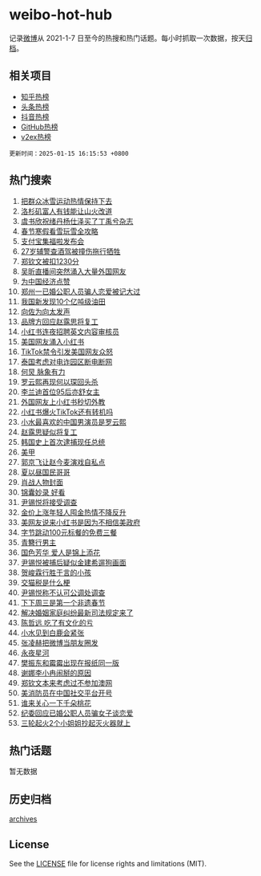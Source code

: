 # weibo-hot-hub

记录[微博](https://www.weibo.com)从 2021-1-7 日至今的热搜和热门话题。每小时抓取一次数据，按天[归档](archives)。

## 相关项目

- [知乎热榜](https://github.com/lonnyzhang423/zhihu-hot-hub)
- [头条热榜](https://github.com/lonnyzhang423/toutiao-hot-hub)
- [抖音热榜](https://github.com/lonnyzhang423/douyin-hot-hub)
- [GitHub热榜](https://github.com/lonnyzhang423/github-hot-hub)
- [v2ex热榜](https://github.com/lonnyzhang423/v2ex-hot-hub)


`更新时间：2025-01-15 16:15:53 +0800`

## 热门搜索

1. [把群众冰雪运动热情保持下去](https://m.weibo.cn/search?containerid=100103type%3D1%26t%3D10%26q%3D%23%E6%8A%8A%E7%BE%A4%E4%BC%97%E5%86%B0%E9%9B%AA%E8%BF%90%E5%8A%A8%E7%83%AD%E6%83%85%E4%BF%9D%E6%8C%81%E4%B8%8B%E5%8E%BB%23&stream_entry_id=51&isnewpage=1&extparam=seat%3D1%26pos%3D0%26filter_type%3Drealtimehot%26stream_entry_id%3D51%26c_type%3D51%26dgr%3D0%26q%3D%2523%25E6%258A%258A%25E7%25BE%25A4%25E4%25BC%2597%25E5%2586%25B0%25E9%259B%25AA%25E8%25BF%2590%25E5%258A%25A8%25E7%2583%25AD%25E6%2583%2585%25E4%25BF%259D%25E6%258C%2581%25E4%25B8%258B%25E5%258E%25BB%2523%26cate%3D10103%26display_time%3D1736928952%26pre_seqid%3D17369289519700119934223)
1. [洛杉矶富人有钱能让山火改道](https://m.weibo.cn/search?containerid=100103type%3D1%26t%3D10%26q%3D%23%E6%B4%9B%E6%9D%89%E7%9F%B6%E5%AF%8C%E4%BA%BA%E6%9C%89%E9%92%B1%E8%83%BD%E8%AE%A9%E5%B1%B1%E7%81%AB%E6%94%B9%E9%81%93%23&stream_entry_id=31&isnewpage=1&extparam=seat%3D1%26pos%3D0%26stream_entry_id%3D31%26lcate%3D5001%26realpos%3D1%26band_rank%3D1%26filter_type%3Drealtimehot%26q%3D%2523%25E6%25B4%259B%25E6%259D%2589%25E7%259F%25B6%25E5%25AF%258C%25E4%25BA%25BA%25E6%259C%2589%25E9%2592%25B1%25E8%2583%25BD%25E8%25AE%25A9%25E5%25B1%25B1%25E7%2581%25AB%25E6%2594%25B9%25E9%2581%2593%2523%26c_type%3D31%26dgr%3D0%26flag%3D1%26cate%3D5001%26display_time%3D1736928952%26pre_seqid%3D17369289519700119934223)
1. [虞书欣祝绪丹杨仕泽买了丁禹兮杂志](https://m.weibo.cn/search?containerid=100103type%3D1%26t%3D10%26q%3D%23%E8%99%9E%E4%B9%A6%E6%AC%A3%E7%A5%9D%E7%BB%AA%E4%B8%B9%E6%9D%A8%E4%BB%95%E6%B3%BD%E4%B9%B0%E4%BA%86%E4%B8%81%E7%A6%B9%E5%85%AE%E6%9D%82%E5%BF%97%23&stream_entry_id=31&isnewpage=1&extparam=seat%3D1%26pos%3D1%26stream_entry_id%3D31%26lcate%3D5001%26realpos%3D2%26band_rank%3D2%26filter_type%3Drealtimehot%26q%3D%2523%25E8%2599%259E%25E4%25B9%25A6%25E6%25AC%25A3%25E7%25A5%259D%25E7%25BB%25AA%25E4%25B8%25B9%25E6%259D%25A8%25E4%25BB%2595%25E6%25B3%25BD%25E4%25B9%25B0%25E4%25BA%2586%25E4%25B8%2581%25E7%25A6%25B9%25E5%2585%25AE%25E6%259D%2582%25E5%25BF%2597%2523%26c_type%3D31%26dgr%3D0%26flag%3D1%26cate%3D5001%26display_time%3D1736928952%26pre_seqid%3D17369289519700119934223)
1. [春节寒假看雪玩雪全攻略](https://m.weibo.cn/search?containerid=100103type%3D1%26t%3D10%26q%3D%23%E6%98%A5%E8%8A%82%E5%AF%92%E5%81%87%E7%9C%8B%E9%9B%AA%E7%8E%A9%E9%9B%AA%E5%85%A8%E6%94%BB%E7%95%A5%23&stream_entry_id=31&isnewpage=1&extparam=seat%3D1%26pos%3D2%26stream_entry_id%3D31%26lcate%3D5001%26realpos%3D3%26band_rank%3D3%26filter_type%3Drealtimehot%26q%3D%2523%25E6%2598%25A5%25E8%258A%2582%25E5%25AF%2592%25E5%2581%2587%25E7%259C%258B%25E9%259B%25AA%25E7%258E%25A9%25E9%259B%25AA%25E5%2585%25A8%25E6%2594%25BB%25E7%2595%25A5%2523%26c_type%3D31%26dgr%3D0%26flag%3D1%26cate%3D5001%26display_time%3D1736928952%26pre_seqid%3D17369289519700119934223)
1. [支付宝集福啦发布会](https://m.weibo.cn/search?containerid=100103type%3D1%26t%3D10%26q%3D%23%E6%94%AF%E4%BB%98%E5%AE%9D%E9%9B%86%E7%A6%8F%E5%95%A6%E5%8F%91%E5%B8%83%E4%BC%9A%23&stream_entry_id=31&isnewpage=1&extparam=seat%3D1%26pos%3D3%26topic_ad%3D1%26stream_entry_id%3D31%26lcate%3D5001%26band_rank%3D4%26filter_type%3Drealtimehot%26is_ad_pos%3D1%26q%3D%2523%25E6%2594%25AF%25E4%25BB%2598%25E5%25AE%259D%25E9%259B%2586%25E7%25A6%258F%25E5%2595%25A6%25E5%258F%2591%25E5%25B8%2583%25E4%25BC%259A%2523%26c_type%3D31%26dgr%3D0%26adid%3D272605%26cate%3D5001%26display_time%3D1736928952%26pre_seqid%3D17369289519700119934223)
1. [27岁辅警查酒驾被撞伤拖行牺牲](https://m.weibo.cn/search?containerid=100103type%3D1%26t%3D10%26q%3D%2327%E5%B2%81%E8%BE%85%E8%AD%A6%E6%9F%A5%E9%85%92%E9%A9%BE%E8%A2%AB%E6%92%9E%E4%BC%A4%E6%8B%96%E8%A1%8C%E7%89%BA%E7%89%B2%23&stream_entry_id=31&isnewpage=1&extparam=seat%3D1%26pos%3D4%26stream_entry_id%3D31%26lcate%3D5001%26realpos%3D4%26band_rank%3D4%26filter_type%3Drealtimehot%26q%3D%252327%25E5%25B2%2581%25E8%25BE%2585%25E8%25AD%25A6%25E6%259F%25A5%25E9%2585%2592%25E9%25A9%25BE%25E8%25A2%25AB%25E6%2592%259E%25E4%25BC%25A4%25E6%258B%2596%25E8%25A1%258C%25E7%2589%25BA%25E7%2589%25B2%2523%26c_type%3D31%26dgr%3D0%26flag%3D1%26cate%3D5001%26display_time%3D1736928952%26pre_seqid%3D17369289519700119934223)
1. [郑钦文被扣1230分](https://m.weibo.cn/search?containerid=100103type%3D1%26t%3D10%26q%3D%23%E9%83%91%E9%92%A6%E6%96%87%E8%A2%AB%E6%89%A31230%E5%88%86%23&stream_entry_id=31&isnewpage=1&extparam=seat%3D1%26pos%3D5%26stream_entry_id%3D31%26lcate%3D5001%26realpos%3D5%26band_rank%3D5%26filter_type%3Drealtimehot%26q%3D%2523%25E9%2583%2591%25E9%2592%25A6%25E6%2596%2587%25E8%25A2%25AB%25E6%2589%25A31230%25E5%2588%2586%2523%26c_type%3D31%26dgr%3D0%26flag%3D1%26cate%3D5001%26display_time%3D1736928952%26pre_seqid%3D17369289519700119934223)
1. [吴昕直播间突然涌入大量外国网友](https://m.weibo.cn/search?containerid=100103type%3D1%26t%3D10%26q%3D%23%E5%90%B4%E6%98%95%E7%9B%B4%E6%92%AD%E9%97%B4%E7%AA%81%E7%84%B6%E6%B6%8C%E5%85%A5%E5%A4%A7%E9%87%8F%E5%A4%96%E5%9B%BD%E7%BD%91%E5%8F%8B%23&stream_entry_id=31&isnewpage=1&extparam=seat%3D1%26pos%3D6%26stream_entry_id%3D31%26lcate%3D5001%26realpos%3D6%26band_rank%3D6%26filter_type%3Drealtimehot%26q%3D%2523%25E5%2590%25B4%25E6%2598%2595%25E7%259B%25B4%25E6%2592%25AD%25E9%2597%25B4%25E7%25AA%2581%25E7%2584%25B6%25E6%25B6%258C%25E5%2585%25A5%25E5%25A4%25A7%25E9%2587%258F%25E5%25A4%2596%25E5%259B%25BD%25E7%25BD%2591%25E5%258F%258B%2523%26c_type%3D31%26dgr%3D0%26flag%3D2%26cate%3D5001%26display_time%3D1736928952%26pre_seqid%3D17369289519700119934223)
1. [为中国经济点赞](https://m.weibo.cn/search?containerid=100103type%3D1%26t%3D10%26q%3D%23%E4%B8%BA%E4%B8%AD%E5%9B%BD%E7%BB%8F%E6%B5%8E%E7%82%B9%E8%B5%9E%23&stream_entry_id=31&isnewpage=1&extparam=seat%3D1%26pos%3D7%26stream_entry_id%3D31%26lcate%3D5001%26band_rank%3D7%26is_ad_pos%3D1%26filter_type%3Drealtimehot%26q%3D%2523%25E4%25B8%25BA%25E4%25B8%25AD%25E5%259B%25BD%25E7%25BB%258F%25E6%25B5%258E%25E7%2582%25B9%25E8%25B5%259E%2523%26c_type%3D31%26dgr%3D0%26adid%3D272681%26cate%3D5001%26display_time%3D1736928952%26pre_seqid%3D17369289519700119934223)
1. [郑州一已婚公职人员骗人恋爱被记大过](https://m.weibo.cn/search?containerid=100103type%3D1%26t%3D10%26q%3D%23%E9%83%91%E5%B7%9E%E4%B8%80%E5%B7%B2%E5%A9%9A%E5%85%AC%E8%81%8C%E4%BA%BA%E5%91%98%E9%AA%97%E4%BA%BA%E6%81%8B%E7%88%B1%E8%A2%AB%E8%AE%B0%E5%A4%A7%E8%BF%87%23&stream_entry_id=31&isnewpage=1&extparam=seat%3D1%26pos%3D8%26stream_entry_id%3D31%26lcate%3D5001%26realpos%3D7%26band_rank%3D7%26filter_type%3Drealtimehot%26q%3D%2523%25E9%2583%2591%25E5%25B7%259E%25E4%25B8%2580%25E5%25B7%25B2%25E5%25A9%259A%25E5%2585%25AC%25E8%2581%258C%25E4%25BA%25BA%25E5%2591%2598%25E9%25AA%2597%25E4%25BA%25BA%25E6%2581%258B%25E7%2588%25B1%25E8%25A2%25AB%25E8%25AE%25B0%25E5%25A4%25A7%25E8%25BF%2587%2523%26c_type%3D31%26dgr%3D0%26flag%3D0%26cate%3D5001%26display_time%3D1736928952%26pre_seqid%3D17369289519700119934223)
1. [我国新发现10个亿吨级油田](https://m.weibo.cn/search?containerid=100103type%3D1%26t%3D10%26q%3D%23%E6%88%91%E5%9B%BD%E6%96%B0%E5%8F%91%E7%8E%B010%E4%B8%AA%E4%BA%BF%E5%90%A8%E7%BA%A7%E6%B2%B9%E7%94%B0%23&stream_entry_id=31&isnewpage=1&extparam=seat%3D1%26pos%3D9%26stream_entry_id%3D31%26lcate%3D5001%26realpos%3D8%26band_rank%3D8%26filter_type%3Drealtimehot%26q%3D%2523%25E6%2588%2591%25E5%259B%25BD%25E6%2596%25B0%25E5%258F%2591%25E7%258E%25B010%25E4%25B8%25AA%25E4%25BA%25BF%25E5%2590%25A8%25E7%25BA%25A7%25E6%25B2%25B9%25E7%2594%25B0%2523%26c_type%3D31%26dgr%3D0%26flag%3D1%26cate%3D5001%26display_time%3D1736928952%26pre_seqid%3D17369289519700119934223)
1. [向佐为向太发声](https://m.weibo.cn/search?containerid=100103type%3D1%26t%3D10%26q%3D%23%E5%90%91%E4%BD%90%E4%B8%BA%E5%90%91%E5%A4%AA%E5%8F%91%E5%A3%B0%23&stream_entry_id=31&isnewpage=1&extparam=seat%3D1%26pos%3D10%26stream_entry_id%3D31%26lcate%3D5001%26realpos%3D9%26band_rank%3D9%26filter_type%3Drealtimehot%26q%3D%2523%25E5%2590%2591%25E4%25BD%2590%25E4%25B8%25BA%25E5%2590%2591%25E5%25A4%25AA%25E5%258F%2591%25E5%25A3%25B0%2523%26c_type%3D31%26dgr%3D0%26flag%3D1%26cate%3D5001%26display_time%3D1736928952%26pre_seqid%3D17369289519700119934223)
1. [品牌方回应赵露思将复工](https://m.weibo.cn/search?containerid=100103type%3D1%26t%3D10%26q%3D%23%E5%93%81%E7%89%8C%E6%96%B9%E5%9B%9E%E5%BA%94%E8%B5%B5%E9%9C%B2%E6%80%9D%E5%B0%86%E5%A4%8D%E5%B7%A5%23&stream_entry_id=31&isnewpage=1&extparam=seat%3D1%26pos%3D11%26stream_entry_id%3D31%26lcate%3D5001%26realpos%3D10%26band_rank%3D10%26filter_type%3Drealtimehot%26q%3D%2523%25E5%2593%2581%25E7%2589%258C%25E6%2596%25B9%25E5%259B%259E%25E5%25BA%2594%25E8%25B5%25B5%25E9%259C%25B2%25E6%2580%259D%25E5%25B0%2586%25E5%25A4%258D%25E5%25B7%25A5%2523%26c_type%3D31%26dgr%3D0%26flag%3D1%26cate%3D5001%26display_time%3D1736928952%26pre_seqid%3D17369289519700119934223)
1. [小红书连夜招聘英文内容审核员](https://m.weibo.cn/search?containerid=100103type%3D1%26t%3D10%26q%3D%23%E5%B0%8F%E7%BA%A2%E4%B9%A6%E8%BF%9E%E5%A4%9C%E6%8B%9B%E8%81%98%E8%8B%B1%E6%96%87%E5%86%85%E5%AE%B9%E5%AE%A1%E6%A0%B8%E5%91%98%23&stream_entry_id=31&isnewpage=1&extparam=seat%3D1%26pos%3D12%26stream_entry_id%3D31%26lcate%3D5001%26realpos%3D11%26band_rank%3D11%26filter_type%3Drealtimehot%26q%3D%2523%25E5%25B0%258F%25E7%25BA%25A2%25E4%25B9%25A6%25E8%25BF%259E%25E5%25A4%259C%25E6%258B%259B%25E8%2581%2598%25E8%258B%25B1%25E6%2596%2587%25E5%2586%2585%25E5%25AE%25B9%25E5%25AE%25A1%25E6%25A0%25B8%25E5%2591%2598%2523%26c_type%3D31%26dgr%3D0%26flag%3D2%26cate%3D5001%26display_time%3D1736928952%26pre_seqid%3D17369289519700119934223)
1. [美国网友涌入小红书](https://m.weibo.cn/search?containerid=100103type%3D1%26t%3D10%26q%3D%23%E7%BE%8E%E5%9B%BD%E7%BD%91%E5%8F%8B%E6%B6%8C%E5%85%A5%E5%B0%8F%E7%BA%A2%E4%B9%A6%23&stream_entry_id=31&isnewpage=1&extparam=seat%3D1%26pos%3D13%26stream_entry_id%3D31%26lcate%3D5001%26realpos%3D12%26band_rank%3D12%26filter_type%3Drealtimehot%26q%3D%2523%25E7%25BE%258E%25E5%259B%25BD%25E7%25BD%2591%25E5%258F%258B%25E6%25B6%258C%25E5%2585%25A5%25E5%25B0%258F%25E7%25BA%25A2%25E4%25B9%25A6%2523%26c_type%3D31%26dgr%3D0%26flag%3D1%26cate%3D5001%26display_time%3D1736928952%26pre_seqid%3D17369289519700119934223)
1. [TikTok禁令引发美国网友众怒](https://m.weibo.cn/search?containerid=100103type%3D1%26t%3D10%26q%3D%23TikTok%E7%A6%81%E4%BB%A4%E5%BC%95%E5%8F%91%E7%BE%8E%E5%9B%BD%E7%BD%91%E5%8F%8B%E4%BC%97%E6%80%92%23&stream_entry_id=31&isnewpage=1&extparam=seat%3D1%26pos%3D14%26stream_entry_id%3D31%26lcate%3D5001%26realpos%3D13%26band_rank%3D13%26filter_type%3Drealtimehot%26q%3D%2523TikTok%25E7%25A6%2581%25E4%25BB%25A4%25E5%25BC%2595%25E5%258F%2591%25E7%25BE%258E%25E5%259B%25BD%25E7%25BD%2591%25E5%258F%258B%25E4%25BC%2597%25E6%2580%2592%2523%26c_type%3D31%26dgr%3D0%26flag%3D1%26cate%3D5001%26display_time%3D1736928952%26pre_seqid%3D17369289519700119934223)
1. [泰国考虑对电诈园区断电断网](https://m.weibo.cn/search?containerid=100103type%3D1%26t%3D10%26q%3D%23%E6%B3%B0%E5%9B%BD%E8%80%83%E8%99%91%E5%AF%B9%E7%94%B5%E8%AF%88%E5%9B%AD%E5%8C%BA%E6%96%AD%E7%94%B5%E6%96%AD%E7%BD%91%23&stream_entry_id=31&isnewpage=1&extparam=seat%3D1%26pos%3D15%26stream_entry_id%3D31%26lcate%3D5001%26realpos%3D14%26band_rank%3D14%26filter_type%3Drealtimehot%26q%3D%2523%25E6%25B3%25B0%25E5%259B%25BD%25E8%2580%2583%25E8%2599%2591%25E5%25AF%25B9%25E7%2594%25B5%25E8%25AF%2588%25E5%259B%25AD%25E5%258C%25BA%25E6%2596%25AD%25E7%2594%25B5%25E6%2596%25AD%25E7%25BD%2591%2523%26c_type%3D31%26dgr%3D0%26flag%3D0%26cate%3D5001%26display_time%3D1736928952%26pre_seqid%3D17369289519700119934223)
1. [何炅 脉象有力](https://m.weibo.cn/search?containerid=100103type%3D1%26t%3D10%26q%3D%E4%BD%95%E7%82%85+%E8%84%89%E8%B1%A1%E6%9C%89%E5%8A%9B&stream_entry_id=31&isnewpage=1&extparam=seat%3D1%26pos%3D16%26stream_entry_id%3D31%26lcate%3D5001%26realpos%3D15%26band_rank%3D15%26filter_type%3Drealtimehot%26q%3D%25E4%25BD%2595%25E7%2582%2585%2520%25E8%2584%2589%25E8%25B1%25A1%25E6%259C%2589%25E5%258A%259B%26c_type%3D31%26dgr%3D0%26flag%3D1%26cate%3D5001%26display_time%3D1736928952%26pre_seqid%3D17369289519700119934223)
1. [罗云熙再现何以琛回头杀](https://m.weibo.cn/search?containerid=100103type%3D1%26t%3D10%26q%3D%23%E7%BD%97%E4%BA%91%E7%86%99%E5%86%8D%E7%8E%B0%E4%BD%95%E4%BB%A5%E7%90%9B%E5%9B%9E%E5%A4%B4%E6%9D%80%23&stream_entry_id=31&isnewpage=1&extparam=seat%3D1%26pos%3D17%26stream_entry_id%3D31%26lcate%3D5001%26realpos%3D16%26band_rank%3D16%26filter_type%3Drealtimehot%26q%3D%2523%25E7%25BD%2597%25E4%25BA%2591%25E7%2586%2599%25E5%2586%258D%25E7%258E%25B0%25E4%25BD%2595%25E4%25BB%25A5%25E7%2590%259B%25E5%259B%259E%25E5%25A4%25B4%25E6%259D%2580%2523%26c_type%3D31%26dgr%3D0%26flag%3D0%26cate%3D5001%26display_time%3D1736928952%26pre_seqid%3D17369289519700119934223)
1. [李兰迪首位95后亦舒女主](https://m.weibo.cn/search?containerid=100103type%3D1%26t%3D10%26q%3D%E6%9D%8E%E5%85%B0%E8%BF%AA%E9%A6%96%E4%BD%8D95%E5%90%8E%E4%BA%A6%E8%88%92%E5%A5%B3%E4%B8%BB&stream_entry_id=31&isnewpage=1&extparam=seat%3D1%26pos%3D18%26stream_entry_id%3D31%26lcate%3D5001%26realpos%3D17%26band_rank%3D17%26filter_type%3Drealtimehot%26q%3D%25E6%259D%258E%25E5%2585%25B0%25E8%25BF%25AA%25E9%25A6%2596%25E4%25BD%258D95%25E5%2590%258E%25E4%25BA%25A6%25E8%2588%2592%25E5%25A5%25B3%25E4%25B8%25BB%26c_type%3D31%26dgr%3D0%26flag%3D0%26cate%3D5001%26display_time%3D1736928952%26pre_seqid%3D17369289519700119934223)
1. [外国网友上小红书秒切外教](https://m.weibo.cn/search?containerid=100103type%3D1%26t%3D10%26q%3D%23%E5%A4%96%E5%9B%BD%E7%BD%91%E5%8F%8B%E4%B8%8A%E5%B0%8F%E7%BA%A2%E4%B9%A6%E7%A7%92%E5%88%87%E5%A4%96%E6%95%99%23&stream_entry_id=31&isnewpage=1&extparam=seat%3D1%26pos%3D19%26stream_entry_id%3D31%26lcate%3D5001%26realpos%3D18%26band_rank%3D18%26filter_type%3Drealtimehot%26q%3D%2523%25E5%25A4%2596%25E5%259B%25BD%25E7%25BD%2591%25E5%258F%258B%25E4%25B8%258A%25E5%25B0%258F%25E7%25BA%25A2%25E4%25B9%25A6%25E7%25A7%2592%25E5%2588%2587%25E5%25A4%2596%25E6%2595%2599%2523%26c_type%3D31%26dgr%3D0%26flag%3D0%26cate%3D5001%26display_time%3D1736928952%26pre_seqid%3D17369289519700119934223)
1. [小红书爆火TikTok还有转机吗](https://m.weibo.cn/search?containerid=100103type%3D1%26t%3D10%26q%3D%23%E5%B0%8F%E7%BA%A2%E4%B9%A6%E7%88%86%E7%81%ABTikTok%E8%BF%98%E6%9C%89%E8%BD%AC%E6%9C%BA%E5%90%97%23&stream_entry_id=31&isnewpage=1&extparam=seat%3D1%26pos%3D20%26stream_entry_id%3D31%26lcate%3D5001%26realpos%3D19%26band_rank%3D19%26filter_type%3Drealtimehot%26q%3D%2523%25E5%25B0%258F%25E7%25BA%25A2%25E4%25B9%25A6%25E7%2588%2586%25E7%2581%25ABTikTok%25E8%25BF%2598%25E6%259C%2589%25E8%25BD%25AC%25E6%259C%25BA%25E5%2590%2597%2523%26c_type%3D31%26dgr%3D0%26flag%3D1%26cate%3D5001%26display_time%3D1736928952%26pre_seqid%3D17369289519700119934223)
1. [小水最喜欢的中国男演员是罗云熙](https://m.weibo.cn/search?containerid=100103type%3D1%26t%3D10%26q%3D%23%E5%B0%8F%E6%B0%B4%E6%9C%80%E5%96%9C%E6%AC%A2%E7%9A%84%E4%B8%AD%E5%9B%BD%E7%94%B7%E6%BC%94%E5%91%98%E6%98%AF%E7%BD%97%E4%BA%91%E7%86%99%23&stream_entry_id=31&isnewpage=1&extparam=seat%3D1%26pos%3D21%26stream_entry_id%3D31%26lcate%3D5001%26realpos%3D20%26band_rank%3D20%26filter_type%3Drealtimehot%26q%3D%2523%25E5%25B0%258F%25E6%25B0%25B4%25E6%259C%2580%25E5%2596%259C%25E6%25AC%25A2%25E7%259A%2584%25E4%25B8%25AD%25E5%259B%25BD%25E7%2594%25B7%25E6%25BC%2594%25E5%2591%2598%25E6%2598%25AF%25E7%25BD%2597%25E4%25BA%2591%25E7%2586%2599%2523%26c_type%3D31%26dgr%3D0%26flag%3D0%26cate%3D5001%26display_time%3D1736928952%26pre_seqid%3D17369289519700119934223)
1. [赵露思疑似将复工](https://m.weibo.cn/search?containerid=100103type%3D1%26t%3D10%26q%3D%23%E8%B5%B5%E9%9C%B2%E6%80%9D%E7%96%91%E4%BC%BC%E5%B0%86%E5%A4%8D%E5%B7%A5%23&stream_entry_id=31&isnewpage=1&extparam=seat%3D1%26pos%3D22%26stream_entry_id%3D31%26lcate%3D5001%26realpos%3D21%26band_rank%3D21%26filter_type%3Drealtimehot%26q%3D%2523%25E8%25B5%25B5%25E9%259C%25B2%25E6%2580%259D%25E7%2596%2591%25E4%25BC%25BC%25E5%25B0%2586%25E5%25A4%258D%25E5%25B7%25A5%2523%26c_type%3D31%26dgr%3D0%26flag%3D2%26cate%3D5001%26display_time%3D1736928952%26pre_seqid%3D17369289519700119934223)
1. [韩国史上首次逮捕现任总统](https://m.weibo.cn/search?containerid=100103type%3D1%26t%3D10%26q%3D%23%E9%9F%A9%E5%9B%BD%E5%8F%B2%E4%B8%8A%E9%A6%96%E6%AC%A1%E9%80%AE%E6%8D%95%E7%8E%B0%E4%BB%BB%E6%80%BB%E7%BB%9F%23&stream_entry_id=31&isnewpage=1&extparam=seat%3D1%26pos%3D23%26stream_entry_id%3D31%26lcate%3D5001%26realpos%3D22%26band_rank%3D22%26filter_type%3Drealtimehot%26q%3D%2523%25E9%259F%25A9%25E5%259B%25BD%25E5%258F%25B2%25E4%25B8%258A%25E9%25A6%2596%25E6%25AC%25A1%25E9%2580%25AE%25E6%258D%2595%25E7%258E%25B0%25E4%25BB%25BB%25E6%2580%25BB%25E7%25BB%259F%2523%26c_type%3D31%26dgr%3D0%26flag%3D0%26cate%3D5001%26display_time%3D1736928952%26pre_seqid%3D17369289519700119934223)
1. [美甲](https://m.weibo.cn/search?containerid=100103type%3D1%26t%3D10%26q%3D%E7%BE%8E%E7%94%B2&stream_entry_id=31&isnewpage=1&extparam=seat%3D1%26pos%3D24%26stream_entry_id%3D31%26lcate%3D5001%26realpos%3D23%26band_rank%3D23%26filter_type%3Drealtimehot%26q%3D%25E7%25BE%258E%25E7%2594%25B2%26c_type%3D31%26dgr%3D0%26flag%3D1%26cate%3D5001%26display_time%3D1736928952%26pre_seqid%3D17369289519700119934223)
1. [郭京飞让赵今麦演戏自私点](https://m.weibo.cn/search?containerid=100103type%3D1%26t%3D10%26q%3D%E9%83%AD%E4%BA%AC%E9%A3%9E%E8%AE%A9%E8%B5%B5%E4%BB%8A%E9%BA%A6%E6%BC%94%E6%88%8F%E8%87%AA%E7%A7%81%E7%82%B9&stream_entry_id=31&isnewpage=1&extparam=seat%3D1%26pos%3D25%26stream_entry_id%3D31%26lcate%3D5001%26realpos%3D24%26band_rank%3D24%26filter_type%3Drealtimehot%26q%3D%25E9%2583%25AD%25E4%25BA%25AC%25E9%25A3%259E%25E8%25AE%25A9%25E8%25B5%25B5%25E4%25BB%258A%25E9%25BA%25A6%25E6%25BC%2594%25E6%2588%258F%25E8%2587%25AA%25E7%25A7%2581%25E7%2582%25B9%26c_type%3D31%26dgr%3D0%26flag%3D1%26cate%3D5001%26display_time%3D1736928952%26pre_seqid%3D17369289519700119934223)
1. [夏以昼国民哥哥](https://m.weibo.cn/search?containerid=100103type%3D1%26t%3D10%26q%3D%23%E5%A4%8F%E4%BB%A5%E6%98%BC%E5%9B%BD%E6%B0%91%E5%93%A5%E5%93%A5%23&stream_entry_id=31&isnewpage=1&extparam=seat%3D1%26pos%3D26%26stream_entry_id%3D31%26lcate%3D5001%26realpos%3D25%26band_rank%3D25%26filter_type%3Drealtimehot%26q%3D%2523%25E5%25A4%258F%25E4%25BB%25A5%25E6%2598%25BC%25E5%259B%25BD%25E6%25B0%2591%25E5%2593%25A5%25E5%2593%25A5%2523%26c_type%3D31%26dgr%3D0%26flag%3D1%26cate%3D5001%26display_time%3D1736928952%26pre_seqid%3D17369289519700119934223)
1. [肖战人物封面](https://m.weibo.cn/search?containerid=100103type%3D1%26t%3D10%26q%3D%23%E8%82%96%E6%88%98%E4%BA%BA%E7%89%A9%E5%B0%81%E9%9D%A2%23&stream_entry_id=31&isnewpage=1&extparam=seat%3D1%26pos%3D27%26stream_entry_id%3D31%26lcate%3D5001%26realpos%3D26%26band_rank%3D26%26filter_type%3Drealtimehot%26q%3D%2523%25E8%2582%2596%25E6%2588%2598%25E4%25BA%25BA%25E7%2589%25A9%25E5%25B0%2581%25E9%259D%25A2%2523%26c_type%3D31%26dgr%3D0%26flag%3D0%26cate%3D5001%26display_time%3D1736928952%26pre_seqid%3D17369289519700119934223)
1. [锦囊妙录 好看](https://m.weibo.cn/search?containerid=100103type%3D1%26t%3D10%26q%3D%E9%94%A6%E5%9B%8A%E5%A6%99%E5%BD%95+%E5%A5%BD%E7%9C%8B&stream_entry_id=31&isnewpage=1&extparam=seat%3D1%26pos%3D28%26stream_entry_id%3D31%26lcate%3D5001%26realpos%3D27%26band_rank%3D27%26filter_type%3Drealtimehot%26q%3D%25E9%2594%25A6%25E5%259B%258A%25E5%25A6%2599%25E5%25BD%2595%2520%25E5%25A5%25BD%25E7%259C%258B%26c_type%3D31%26dgr%3D0%26flag%3D1%26cate%3D5001%26display_time%3D1736928952%26pre_seqid%3D17369289519700119934223)
1. [尹锡悦将接受调查](https://m.weibo.cn/search?containerid=100103type%3D1%26t%3D10%26q%3D%23%E5%B0%B9%E9%94%A1%E6%82%A6%E5%B0%86%E6%8E%A5%E5%8F%97%E8%B0%83%E6%9F%A5%23&stream_entry_id=31&isnewpage=1&extparam=seat%3D1%26pos%3D29%26stream_entry_id%3D31%26lcate%3D5001%26realpos%3D28%26band_rank%3D28%26filter_type%3Drealtimehot%26q%3D%2523%25E5%25B0%25B9%25E9%2594%25A1%25E6%2582%25A6%25E5%25B0%2586%25E6%258E%25A5%25E5%258F%2597%25E8%25B0%2583%25E6%259F%25A5%2523%26c_type%3D31%26dgr%3D0%26flag%3D0%26cate%3D5001%26display_time%3D1736928952%26pre_seqid%3D17369289519700119934223)
1. [金价上涨年轻人囤金热情不降反升](https://m.weibo.cn/search?containerid=100103type%3D1%26t%3D10%26q%3D%23%E9%87%91%E4%BB%B7%E4%B8%8A%E6%B6%A8%E5%B9%B4%E8%BD%BB%E4%BA%BA%E5%9B%A4%E9%87%91%E7%83%AD%E6%83%85%E4%B8%8D%E9%99%8D%E5%8F%8D%E5%8D%87%23&stream_entry_id=31&isnewpage=1&extparam=seat%3D1%26pos%3D30%26stream_entry_id%3D31%26lcate%3D5001%26realpos%3D29%26band_rank%3D29%26filter_type%3Drealtimehot%26q%3D%2523%25E9%2587%2591%25E4%25BB%25B7%25E4%25B8%258A%25E6%25B6%25A8%25E5%25B9%25B4%25E8%25BD%25BB%25E4%25BA%25BA%25E5%259B%25A4%25E9%2587%2591%25E7%2583%25AD%25E6%2583%2585%25E4%25B8%258D%25E9%2599%258D%25E5%258F%258D%25E5%258D%2587%2523%26c_type%3D31%26dgr%3D0%26flag%3D1%26cate%3D5001%26display_time%3D1736928952%26pre_seqid%3D17369289519700119934223)
1. [美网友说来小红书是因为不相信美政府](https://m.weibo.cn/search?containerid=100103type%3D1%26t%3D10%26q%3D%23%E7%BE%8E%E7%BD%91%E5%8F%8B%E8%AF%B4%E6%9D%A5%E5%B0%8F%E7%BA%A2%E4%B9%A6%E6%98%AF%E5%9B%A0%E4%B8%BA%E4%B8%8D%E7%9B%B8%E4%BF%A1%E7%BE%8E%E6%94%BF%E5%BA%9C%23&stream_entry_id=31&isnewpage=1&extparam=seat%3D1%26pos%3D31%26stream_entry_id%3D31%26lcate%3D5001%26realpos%3D30%26band_rank%3D30%26filter_type%3Drealtimehot%26q%3D%2523%25E7%25BE%258E%25E7%25BD%2591%25E5%258F%258B%25E8%25AF%25B4%25E6%259D%25A5%25E5%25B0%258F%25E7%25BA%25A2%25E4%25B9%25A6%25E6%2598%25AF%25E5%259B%25A0%25E4%25B8%25BA%25E4%25B8%258D%25E7%259B%25B8%25E4%25BF%25A1%25E7%25BE%258E%25E6%2594%25BF%25E5%25BA%259C%2523%26c_type%3D31%26dgr%3D0%26flag%3D1%26cate%3D5001%26display_time%3D1736928952%26pre_seqid%3D17369289519700119934223)
1. [字节跳动100元标餐的免费三餐](https://m.weibo.cn/search?containerid=100103type%3D1%26t%3D10%26q%3D%E5%AD%97%E8%8A%82%E8%B7%B3%E5%8A%A8100%E5%85%83%E6%A0%87%E9%A4%90%E7%9A%84%E5%85%8D%E8%B4%B9%E4%B8%89%E9%A4%90&stream_entry_id=31&isnewpage=1&extparam=seat%3D1%26pos%3D32%26stream_entry_id%3D31%26lcate%3D5001%26realpos%3D31%26band_rank%3D31%26filter_type%3Drealtimehot%26q%3D%25E5%25AD%2597%25E8%258A%2582%25E8%25B7%25B3%25E5%258A%25A8100%25E5%2585%2583%25E6%25A0%2587%25E9%25A4%2590%25E7%259A%2584%25E5%2585%258D%25E8%25B4%25B9%25E4%25B8%2589%25E9%25A4%2590%26c_type%3D31%26dgr%3D0%26flag%3D0%26cate%3D5001%26display_time%3D1736928952%26pre_seqid%3D17369289519700119934223)
1. [青簪行男主](https://m.weibo.cn/search?containerid=100103type%3D1%26t%3D10%26q%3D%E9%9D%92%E7%B0%AA%E8%A1%8C%E7%94%B7%E4%B8%BB&stream_entry_id=31&isnewpage=1&extparam=seat%3D1%26pos%3D33%26stream_entry_id%3D31%26lcate%3D5001%26realpos%3D32%26band_rank%3D32%26filter_type%3Drealtimehot%26q%3D%25E9%259D%2592%25E7%25B0%25AA%25E8%25A1%258C%25E7%2594%25B7%25E4%25B8%25BB%26c_type%3D31%26dgr%3D0%26flag%3D0%26cate%3D5001%26display_time%3D1736928952%26pre_seqid%3D17369289519700119934223)
1. [国色芳华 爱人是锦上添花](https://m.weibo.cn/search?containerid=100103type%3D1%26t%3D10%26q%3D%E5%9B%BD%E8%89%B2%E8%8A%B3%E5%8D%8E+%E7%88%B1%E4%BA%BA%E6%98%AF%E9%94%A6%E4%B8%8A%E6%B7%BB%E8%8A%B1&stream_entry_id=31&isnewpage=1&extparam=seat%3D1%26pos%3D34%26stream_entry_id%3D31%26lcate%3D5001%26realpos%3D33%26band_rank%3D33%26filter_type%3Drealtimehot%26q%3D%25E5%259B%25BD%25E8%2589%25B2%25E8%258A%25B3%25E5%258D%258E%2520%25E7%2588%25B1%25E4%25BA%25BA%25E6%2598%25AF%25E9%2594%25A6%25E4%25B8%258A%25E6%25B7%25BB%25E8%258A%25B1%26c_type%3D31%26dgr%3D0%26flag%3D1%26cate%3D5001%26display_time%3D1736928952%26pre_seqid%3D17369289519700119934223)
1. [尹锡悦被捕后疑似金建希遛狗画面](https://m.weibo.cn/search?containerid=100103type%3D1%26t%3D10%26q%3D%23%E5%B0%B9%E9%94%A1%E6%82%A6%E8%A2%AB%E6%8D%95%E5%90%8E%E7%96%91%E4%BC%BC%E9%87%91%E5%BB%BA%E5%B8%8C%E9%81%9B%E7%8B%97%E7%94%BB%E9%9D%A2%23&stream_entry_id=31&isnewpage=1&extparam=seat%3D1%26pos%3D35%26stream_entry_id%3D31%26lcate%3D5001%26realpos%3D34%26band_rank%3D34%26filter_type%3Drealtimehot%26q%3D%2523%25E5%25B0%25B9%25E9%2594%25A1%25E6%2582%25A6%25E8%25A2%25AB%25E6%258D%2595%25E5%2590%258E%25E7%2596%2591%25E4%25BC%25BC%25E9%2587%2591%25E5%25BB%25BA%25E5%25B8%258C%25E9%2581%259B%25E7%258B%2597%25E7%2594%25BB%25E9%259D%25A2%2523%26c_type%3D31%26dgr%3D0%26flag%3D0%26cate%3D5001%26display_time%3D1736928952%26pre_seqid%3D17369289519700119934223)
1. [贺峻霖行胜于言的小孩](https://m.weibo.cn/search?containerid=100103type%3D1%26t%3D10%26q%3D%E8%B4%BA%E5%B3%BB%E9%9C%96%E8%A1%8C%E8%83%9C%E4%BA%8E%E8%A8%80%E7%9A%84%E5%B0%8F%E5%AD%A9&stream_entry_id=31&isnewpage=1&extparam=seat%3D1%26pos%3D36%26stream_entry_id%3D31%26lcate%3D5001%26realpos%3D35%26band_rank%3D35%26filter_type%3Drealtimehot%26q%3D%25E8%25B4%25BA%25E5%25B3%25BB%25E9%259C%2596%25E8%25A1%258C%25E8%2583%259C%25E4%25BA%258E%25E8%25A8%2580%25E7%259A%2584%25E5%25B0%258F%25E5%25AD%25A9%26c_type%3D31%26dgr%3D0%26flag%3D1%26cate%3D5001%26display_time%3D1736928952%26pre_seqid%3D17369289519700119934223)
1. [交猫税是什么梗](https://m.weibo.cn/search?containerid=100103type%3D1%26t%3D10%26q%3D%23%E4%BA%A4%E7%8C%AB%E7%A8%8E%E6%98%AF%E4%BB%80%E4%B9%88%E6%A2%97%23&stream_entry_id=31&isnewpage=1&extparam=seat%3D1%26pos%3D37%26stream_entry_id%3D31%26lcate%3D5001%26realpos%3D36%26band_rank%3D36%26filter_type%3Drealtimehot%26q%3D%2523%25E4%25BA%25A4%25E7%258C%25AB%25E7%25A8%258E%25E6%2598%25AF%25E4%25BB%2580%25E4%25B9%2588%25E6%25A2%2597%2523%26c_type%3D31%26dgr%3D0%26flag%3D0%26cate%3D5001%26display_time%3D1736928952%26pre_seqid%3D17369289519700119934223)
1. [尹锡悦称不认可公调处调查](https://m.weibo.cn/search?containerid=100103type%3D1%26t%3D10%26q%3D%23%E5%B0%B9%E9%94%A1%E6%82%A6%E7%A7%B0%E4%B8%8D%E8%AE%A4%E5%8F%AF%E5%85%AC%E8%B0%83%E5%A4%84%E8%B0%83%E6%9F%A5%23&stream_entry_id=31&isnewpage=1&extparam=seat%3D1%26pos%3D38%26stream_entry_id%3D31%26lcate%3D5001%26realpos%3D37%26band_rank%3D37%26filter_type%3Drealtimehot%26q%3D%2523%25E5%25B0%25B9%25E9%2594%25A1%25E6%2582%25A6%25E7%25A7%25B0%25E4%25B8%258D%25E8%25AE%25A4%25E5%258F%25AF%25E5%2585%25AC%25E8%25B0%2583%25E5%25A4%2584%25E8%25B0%2583%25E6%259F%25A5%2523%26c_type%3D31%26dgr%3D0%26flag%3D0%26cate%3D5001%26display_time%3D1736928952%26pre_seqid%3D17369289519700119934223)
1. [下下周三是第一个非遗春节](https://m.weibo.cn/search?containerid=100103type%3D1%26t%3D10%26q%3D%23%E4%B8%8B%E4%B8%8B%E5%91%A8%E4%B8%89%E6%98%AF%E7%AC%AC%E4%B8%80%E4%B8%AA%E9%9D%9E%E9%81%97%E6%98%A5%E8%8A%82%23&stream_entry_id=31&isnewpage=1&extparam=seat%3D1%26pos%3D39%26stream_entry_id%3D31%26lcate%3D5001%26realpos%3D38%26band_rank%3D38%26filter_type%3Drealtimehot%26q%3D%2523%25E4%25B8%258B%25E4%25B8%258B%25E5%2591%25A8%25E4%25B8%2589%25E6%2598%25AF%25E7%25AC%25AC%25E4%25B8%2580%25E4%25B8%25AA%25E9%259D%259E%25E9%2581%2597%25E6%2598%25A5%25E8%258A%2582%2523%26c_type%3D31%26dgr%3D0%26flag%3D0%26cate%3D5001%26display_time%3D1736928952%26pre_seqid%3D17369289519700119934223)
1. [解决婚姻家庭纠纷最新司法规定来了](https://m.weibo.cn/search?containerid=100103type%3D1%26t%3D10%26q%3D%23%E8%A7%A3%E5%86%B3%E5%A9%9A%E5%A7%BB%E5%AE%B6%E5%BA%AD%E7%BA%A0%E7%BA%B7%E6%9C%80%E6%96%B0%E5%8F%B8%E6%B3%95%E8%A7%84%E5%AE%9A%E6%9D%A5%E4%BA%86%23&stream_entry_id=31&isnewpage=1&extparam=seat%3D1%26pos%3D40%26stream_entry_id%3D31%26lcate%3D5001%26realpos%3D39%26band_rank%3D39%26filter_type%3Drealtimehot%26q%3D%2523%25E8%25A7%25A3%25E5%2586%25B3%25E5%25A9%259A%25E5%25A7%25BB%25E5%25AE%25B6%25E5%25BA%25AD%25E7%25BA%25A0%25E7%25BA%25B7%25E6%259C%2580%25E6%2596%25B0%25E5%258F%25B8%25E6%25B3%2595%25E8%25A7%2584%25E5%25AE%259A%25E6%259D%25A5%25E4%25BA%2586%2523%26c_type%3D31%26dgr%3D0%26flag%3D0%26cate%3D5001%26display_time%3D1736928952%26pre_seqid%3D17369289519700119934223)
1. [陈哲远 吃了有文化的亏](https://m.weibo.cn/search?containerid=100103type%3D1%26t%3D10%26q%3D%E9%99%88%E5%93%B2%E8%BF%9C+%E5%90%83%E4%BA%86%E6%9C%89%E6%96%87%E5%8C%96%E7%9A%84%E4%BA%8F&stream_entry_id=31&isnewpage=1&extparam=seat%3D1%26pos%3D41%26stream_entry_id%3D31%26lcate%3D5001%26realpos%3D40%26band_rank%3D40%26filter_type%3Drealtimehot%26q%3D%25E9%2599%2588%25E5%2593%25B2%25E8%25BF%259C%2520%25E5%2590%2583%25E4%25BA%2586%25E6%259C%2589%25E6%2596%2587%25E5%258C%2596%25E7%259A%2584%25E4%25BA%258F%26c_type%3D31%26dgr%3D0%26flag%3D0%26cate%3D5001%26display_time%3D1736928952%26pre_seqid%3D17369289519700119934223)
1. [小水见到白鹿会紧张](https://m.weibo.cn/search?containerid=100103type%3D1%26t%3D10%26q%3D%23%E5%B0%8F%E6%B0%B4%E8%A7%81%E5%88%B0%E7%99%BD%E9%B9%BF%E4%BC%9A%E7%B4%A7%E5%BC%A0%23&stream_entry_id=31&isnewpage=1&extparam=seat%3D1%26pos%3D42%26stream_entry_id%3D31%26lcate%3D5001%26realpos%3D41%26band_rank%3D41%26filter_type%3Drealtimehot%26q%3D%2523%25E5%25B0%258F%25E6%25B0%25B4%25E8%25A7%2581%25E5%2588%25B0%25E7%2599%25BD%25E9%25B9%25BF%25E4%25BC%259A%25E7%25B4%25A7%25E5%25BC%25A0%2523%26c_type%3D31%26dgr%3D0%26flag%3D1%26cate%3D5001%26display_time%3D1736928952%26pre_seqid%3D17369289519700119934223)
1. [张凌赫把微博当朋友圈发](https://m.weibo.cn/search?containerid=100103type%3D1%26t%3D10%26q%3D%23%E5%BC%A0%E5%87%8C%E8%B5%AB%E6%8A%8A%E5%BE%AE%E5%8D%9A%E5%BD%93%E6%9C%8B%E5%8F%8B%E5%9C%88%E5%8F%91%23&stream_entry_id=31&isnewpage=1&extparam=seat%3D1%26pos%3D43%26stream_entry_id%3D31%26lcate%3D5001%26realpos%3D42%26band_rank%3D42%26filter_type%3Drealtimehot%26q%3D%2523%25E5%25BC%25A0%25E5%2587%258C%25E8%25B5%25AB%25E6%258A%258A%25E5%25BE%25AE%25E5%258D%259A%25E5%25BD%2593%25E6%259C%258B%25E5%258F%258B%25E5%259C%2588%25E5%258F%2591%2523%26c_type%3D31%26dgr%3D0%26flag%3D1%26cate%3D5001%26display_time%3D1736928952%26pre_seqid%3D17369289519700119934223)
1. [永夜星河](https://m.weibo.cn/search?containerid=100103type%3D1%26t%3D10%26q%3D%E6%B0%B8%E5%A4%9C%E6%98%9F%E6%B2%B3&stream_entry_id=31&isnewpage=1&extparam=seat%3D1%26pos%3D44%26stream_entry_id%3D31%26lcate%3D5001%26realpos%3D43%26band_rank%3D43%26filter_type%3Drealtimehot%26q%3D%25E6%25B0%25B8%25E5%25A4%259C%25E6%2598%259F%25E6%25B2%25B3%26c_type%3D31%26dgr%3D0%26flag%3D1%26cate%3D5001%26display_time%3D1736928952%26pre_seqid%3D17369289519700119934223)
1. [樊振东和霉霉出现在报纸同一版](https://m.weibo.cn/search?containerid=100103type%3D1%26t%3D10%26q%3D%23%E6%A8%8A%E6%8C%AF%E4%B8%9C%E5%92%8C%E9%9C%89%E9%9C%89%E5%87%BA%E7%8E%B0%E5%9C%A8%E6%8A%A5%E7%BA%B8%E5%90%8C%E4%B8%80%E7%89%88%23&stream_entry_id=31&isnewpage=1&extparam=seat%3D1%26pos%3D45%26stream_entry_id%3D31%26lcate%3D5001%26realpos%3D44%26band_rank%3D44%26filter_type%3Drealtimehot%26q%3D%2523%25E6%25A8%258A%25E6%258C%25AF%25E4%25B8%259C%25E5%2592%258C%25E9%259C%2589%25E9%259C%2589%25E5%2587%25BA%25E7%258E%25B0%25E5%259C%25A8%25E6%258A%25A5%25E7%25BA%25B8%25E5%2590%258C%25E4%25B8%2580%25E7%2589%2588%2523%26c_type%3D31%26dgr%3D0%26flag%3D0%26cate%3D5001%26display_time%3D1736928952%26pre_seqid%3D17369289519700119934223)
1. [谢娜李小冉闹掰的原因](https://m.weibo.cn/search?containerid=100103type%3D1%26t%3D10%26q%3D%23%E8%B0%A2%E5%A8%9C%E6%9D%8E%E5%B0%8F%E5%86%89%E9%97%B9%E6%8E%B0%E7%9A%84%E5%8E%9F%E5%9B%A0%23&stream_entry_id=31&isnewpage=1&extparam=seat%3D1%26pos%3D46%26stream_entry_id%3D31%26lcate%3D5001%26realpos%3D45%26band_rank%3D45%26filter_type%3Drealtimehot%26q%3D%2523%25E8%25B0%25A2%25E5%25A8%259C%25E6%259D%258E%25E5%25B0%258F%25E5%2586%2589%25E9%2597%25B9%25E6%258E%25B0%25E7%259A%2584%25E5%258E%259F%25E5%259B%25A0%2523%26c_type%3D31%26dgr%3D0%26flag%3D0%26cate%3D5001%26display_time%3D1736928952%26pre_seqid%3D17369289519700119934223)
1. [郑钦文本来考虑过不参加澳网](https://m.weibo.cn/search?containerid=100103type%3D1%26t%3D10%26q%3D%23%E9%83%91%E9%92%A6%E6%96%87%E6%9C%AC%E6%9D%A5%E8%80%83%E8%99%91%E8%BF%87%E4%B8%8D%E5%8F%82%E5%8A%A0%E6%BE%B3%E7%BD%91%23&stream_entry_id=31&isnewpage=1&extparam=seat%3D1%26pos%3D47%26stream_entry_id%3D31%26lcate%3D5001%26realpos%3D46%26band_rank%3D46%26filter_type%3Drealtimehot%26q%3D%2523%25E9%2583%2591%25E9%2592%25A6%25E6%2596%2587%25E6%259C%25AC%25E6%259D%25A5%25E8%2580%2583%25E8%2599%2591%25E8%25BF%2587%25E4%25B8%258D%25E5%258F%2582%25E5%258A%25A0%25E6%25BE%25B3%25E7%25BD%2591%2523%26c_type%3D31%26dgr%3D0%26flag%3D0%26cate%3D5001%26display_time%3D1736928952%26pre_seqid%3D17369289519700119934223)
1. [美消防员在中国社交平台开号](https://m.weibo.cn/search?containerid=100103type%3D1%26t%3D10%26q%3D%23%E7%BE%8E%E6%B6%88%E9%98%B2%E5%91%98%E5%9C%A8%E4%B8%AD%E5%9B%BD%E7%A4%BE%E4%BA%A4%E5%B9%B3%E5%8F%B0%E5%BC%80%E5%8F%B7%23&stream_entry_id=31&isnewpage=1&extparam=seat%3D1%26pos%3D48%26stream_entry_id%3D31%26lcate%3D5001%26realpos%3D47%26band_rank%3D47%26filter_type%3Drealtimehot%26q%3D%2523%25E7%25BE%258E%25E6%25B6%2588%25E9%2598%25B2%25E5%2591%2598%25E5%259C%25A8%25E4%25B8%25AD%25E5%259B%25BD%25E7%25A4%25BE%25E4%25BA%25A4%25E5%25B9%25B3%25E5%258F%25B0%25E5%25BC%2580%25E5%258F%25B7%2523%26c_type%3D31%26dgr%3D0%26flag%3D1%26cate%3D5001%26display_time%3D1736928952%26pre_seqid%3D17369289519700119934223)
1. [谁来关心一下千朵桃花](https://m.weibo.cn/search?containerid=100103type%3D1%26t%3D10%26q%3D%E8%B0%81%E6%9D%A5%E5%85%B3%E5%BF%83%E4%B8%80%E4%B8%8B%E5%8D%83%E6%9C%B5%E6%A1%83%E8%8A%B1&stream_entry_id=31&isnewpage=1&extparam=seat%3D1%26pos%3D49%26stream_entry_id%3D31%26lcate%3D5001%26realpos%3D48%26band_rank%3D48%26filter_type%3Drealtimehot%26q%3D%25E8%25B0%2581%25E6%259D%25A5%25E5%2585%25B3%25E5%25BF%2583%25E4%25B8%2580%25E4%25B8%258B%25E5%258D%2583%25E6%259C%25B5%25E6%25A1%2583%25E8%258A%25B1%26c_type%3D31%26dgr%3D0%26flag%3D0%26cate%3D5001%26display_time%3D1736928952%26pre_seqid%3D17369289519700119934223)
1. [纪委回应已婚公职人员骗女子谈恋爱](https://m.weibo.cn/search?containerid=100103type%3D1%26t%3D10%26q%3D%23%E7%BA%AA%E5%A7%94%E5%9B%9E%E5%BA%94%E5%B7%B2%E5%A9%9A%E5%85%AC%E8%81%8C%E4%BA%BA%E5%91%98%E9%AA%97%E5%A5%B3%E5%AD%90%E8%B0%88%E6%81%8B%E7%88%B1%23&stream_entry_id=31&isnewpage=1&extparam=seat%3D1%26pos%3D50%26stream_entry_id%3D31%26lcate%3D5001%26realpos%3D49%26band_rank%3D49%26filter_type%3Drealtimehot%26q%3D%2523%25E7%25BA%25AA%25E5%25A7%2594%25E5%259B%259E%25E5%25BA%2594%25E5%25B7%25B2%25E5%25A9%259A%25E5%2585%25AC%25E8%2581%258C%25E4%25BA%25BA%25E5%2591%2598%25E9%25AA%2597%25E5%25A5%25B3%25E5%25AD%2590%25E8%25B0%2588%25E6%2581%258B%25E7%2588%25B1%2523%26c_type%3D31%26dgr%3D0%26flag%3D0%26cate%3D5001%26display_time%3D1736928952%26pre_seqid%3D17369289519700119934223)
1. [三轮起火2个小姐姐抄起灭火器就上](https://m.weibo.cn/search?containerid=100103type%3D1%26t%3D10%26q%3D%23%E4%B8%89%E8%BD%AE%E8%B5%B7%E7%81%AB2%E4%B8%AA%E5%B0%8F%E5%A7%90%E5%A7%90%E6%8A%84%E8%B5%B7%E7%81%AD%E7%81%AB%E5%99%A8%E5%B0%B1%E4%B8%8A%23&stream_entry_id=31&isnewpage=1&extparam=seat%3D1%26pos%3D51%26stream_entry_id%3D31%26lcate%3D5001%26realpos%3D50%26band_rank%3D50%26filter_type%3Drealtimehot%26q%3D%2523%25E4%25B8%2589%25E8%25BD%25AE%25E8%25B5%25B7%25E7%2581%25AB2%25E4%25B8%25AA%25E5%25B0%258F%25E5%25A7%2590%25E5%25A7%2590%25E6%258A%2584%25E8%25B5%25B7%25E7%2581%25AD%25E7%2581%25AB%25E5%2599%25A8%25E5%25B0%25B1%25E4%25B8%258A%2523%26c_type%3D31%26dgr%3D0%26flag%3D1%26cate%3D5001%26display_time%3D1736928952%26pre_seqid%3D17369289519700119934223)

## 热门话题

暂无数据

## 历史归档

[archives](archives)

## License

See the [LICENSE](LICENSE) file for license rights and limitations (MIT).
